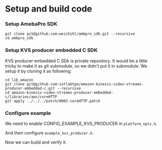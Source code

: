 # Setup and build code

### Setup AmebaPro SDK

```
git clone git@github.com:weichihl/ambpro_sdk.git --recursive
cd ambpro_sdk
```

### Setup KVS producer embedded C SDK 

KVS producer embedded C SDk is private repository.  It would be a little tricky to make it as git submodule, so we didn't put it in submodule.
We setup it by cloning it as following:

```
cd lib_amazon
git clone git@github.com:iotlabtpe/amazon-kinesis-video-streams-producer-embedded-c.git --recursive
cd amazon-kinesis-video-streams-producer-embedded-c/libraries/aws/coreHTTP
git apply ../../../patch/0001-coreHTTP.patch
```

### Configure example

We need to enable CONFIG_EXAMPLE_KVS_PRODUCER in `platform_opts.h`.

And then configure `example_kvs_producer.h`.

Now we can build and verify it.